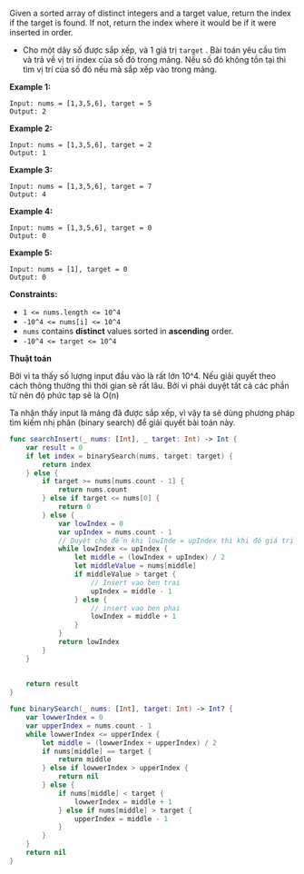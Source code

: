 Given a sorted array of distinct integers and a target value, return the index if the target is found. If not, return the index where it would be if it were inserted in order.

- Cho một dãy số được sắp xếp, và 1 giá trị `target` . Bài toán yêu cầu tìm và trả về vị trí index của số đó trong mảng. Nếu số đó không tồn tại thì tìm vị trí của số đó nếu mà sắp xếp vào trong mảng.

**Example 1:**

```
Input: nums = [1,3,5,6], target = 5
Output: 2
```

**Example 2:**

```
Input: nums = [1,3,5,6], target = 2
Output: 1
```

**Example 3:**

```
Input: nums = [1,3,5,6], target = 7
Output: 4
```

**Example 4:**

```
Input: nums = [1,3,5,6], target = 0
Output: 0
```

**Example 5:**

```
Input: nums = [1], target = 0
Output: 0
```

 

**Constraints:**

- `1 <= nums.length <= 10^4`
- `-10^4 <= nums[i] <= 10^4`
- `nums` contains **distinct** values sorted in **ascending** order.
- `-10^4 <= target <= 10^4`



**Thuật toán**



Bởi vì ta thấy số lượng input đầu vào là rất lớn 10^4. Nếu giải quyết theo cách thông thường thì thời gian sẽ rất lâu. Bởi vì phải duyệt tất cả các phần tử nên độ phức tạp sẽ là O(n)

Ta nhận thấy input là mảng đã được sắp xếp, vì vậy ta sẽ dùng phương pháp tìm kiếm nhị phân (binary search) để giải quyết bài toán này.

```swift
func searchInsert(_ nums: [Int], _ target: Int) -> Int {
    var result = 0
    if let index = binarySearch(nums, target: target) {
        return index
    } else {
        if target >= nums[nums.count - 1] {
            return nums.count
        } else if target <= nums[0] {
            return 0
        } else {
            var lowIndex = 0
            var upIndex = nums.count - 1
          	// Duyệt cho đến khi lowInde = upIndex thì khi đó giá trị của index chính là giá trị mà ta cần in
            while lowIndex <= upIndex {
                let middle = (lowIndex + upIndex) / 2
                let middleValue = nums[middle]
                if middleValue > target {
                    // Insert vao ben trai
                    upIndex = middle - 1
                } else {
                    // insert vao ben phai
                    lowIndex = middle + 1
                }
            }
            return lowIndex
        }
    }
    
    
    return result
}

func binarySearch(_ nums: [Int], target: Int) -> Int? {
    var lowwerIndex = 0
    var upperIndex = nums.count - 1
    while lowwerIndex <= upperIndex {
        let middle = (lowwerIndex + upperIndex) / 2
        if nums[middle] == target {
            return middle
        } else if lowwerIndex > upperIndex {
            return nil
        } else {
            if nums[middle] < target {
                lowwerIndex = middle + 1
            } else if nums[middle] > target {
                upperIndex = middle - 1
            }
        }
    }
    return nil
}

```





